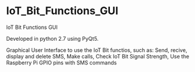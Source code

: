 # IoT_Bit_Functions_GUI
IoT Bit Functions GUI

Developed in python 2.7 using PyQt5.

Graphical User Interface to use the IoT Bit functios, such as:
Send, recive, display and delete SMS, Make calls, Check IoT Bit Signal Strength, Use the Raspberry Pi GPIO pins with SMS commands
